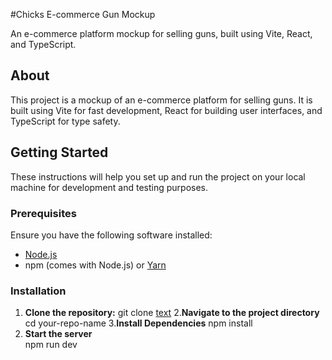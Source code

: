 #Chicks E-commerce Gun Mockup

An e-commerce platform mockup for selling guns, built using Vite, React, and TypeScript.

## About

This project is a mockup of an e-commerce platform for selling guns. It is built using Vite for fast development, React for building user interfaces, and TypeScript for type safety.

## Getting Started

These instructions will help you set up and run the project on your local machine for development and testing purposes.

### Prerequisites

Ensure you have the following software installed:

- [Node.js](https://nodejs.org/)
- npm (comes with Node.js) or [Yarn](https://yarnpkg.com/)

### Installation

1. **Clone the repository:**
  git clone [text](https://github.com/adrianhi/chicks-ecommerce.git)
2.**Navigate to the project directory**
  cd your-repo-name
3.**Install Dependencies**
  npm install
4. **Start the server**  
  npm run dev
